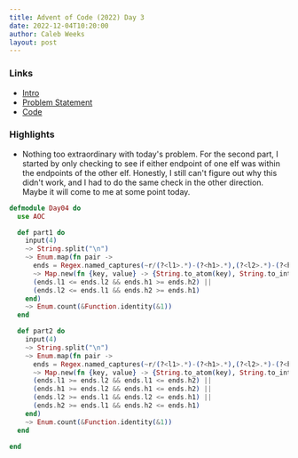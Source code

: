 ```yaml
---
title: Advent of Code (2022) Day 3
date: 2022-12-04T10:20:00
author: Caleb Weeks
layout: post
---
```


### Links

- [Intro](https://sethcalebweeks.com/advent-of-code-2022-in-elixir/)
- [Problem Statement](https://adventofcode.com/2022/day/4)
- [Code](https://github.com/sethcalebweeks/advent-of-code-2022/blob/main/lib/Day04.ex)

### Highlights

- Nothing too extraordinary with today's problem. For the second part, I started by only checking to see if either endpoint of one elf was within the endpoints of the other elf. Honestly, I still can't figure out why this didn't work, and I had to do the same check in the other direction. Maybe it will come to me at some point today.

```elixir
defmodule Day04 do
  use AOC

  def part1 do
    input(4)
    ~> String.split("\n")
    ~> Enum.map(fn pair ->
      ends = Regex.named_captures(~r/(?<l1>.*)-(?<h1>.*),(?<l2>.*)-(?<h2>.*)/, pair)
      ~> Map.new(fn {key, value} -> {String.to_atom(key), String.to_integer(value)} end)
      (ends.l1 <= ends.l2 && ends.h1 >= ends.h2) ||
      (ends.l2 <= ends.l1 && ends.h2 >= ends.h1)
    end)
    ~> Enum.count(&Function.identity(&1))
  end

  def part2 do
    input(4)
    ~> String.split("\n")
    ~> Enum.map(fn pair ->
      ends = Regex.named_captures(~r/(?<l1>.*)-(?<h1>.*),(?<l2>.*)-(?<h2>.*)/, pair)
      ~> Map.new(fn {key, value} -> {String.to_atom(key), String.to_integer(value)} end)
      (ends.l1 >= ends.l2 && ends.l1 <= ends.h2) ||
      (ends.h1 >= ends.l2 && ends.h1 <= ends.h2) ||
      (ends.l2 >= ends.l1 && ends.l2 <= ends.h1) ||
      (ends.h2 >= ends.l1 && ends.h2 <= ends.h1)
    end)
    ~> Enum.count(&Function.identity(&1))
  end

end
```
